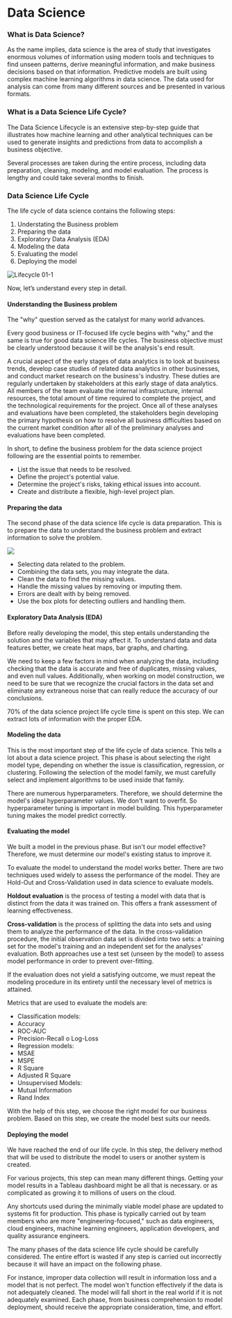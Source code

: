 # Data Science

### What is Data Science?

As the name implies, data science is the area of study that investigates enormous volumes of information using modern tools and techniques to find unseen patterns, derive meaningful information, and make business decisions based on that information. Predictive models are built using complex machine learning algorithms in data science. The data used for analysis can come from many different sources and be presented in various formats.

### What is a Data Science Life Cycle?

The Data Science Lifecycle is an extensive step-by-step guide that illustrates how machine learning and other analytical techniques can be used to generate insights and predictions from data to accomplish a business objective.

Several processes are taken during the entire process, including data preparation, cleaning, modeling, and model evaluation. The process is lengthy and could take several months to finish.

### Data Science Life Cycle

The life cycle of data science contains the following steps:

1. Understating the Business problem
2. Preparing the data
3. Exploratory Data Analysis (EDA)
4. Modeling the data
5. Evaluating the model
6. Deploying the model

![Lifecycle 01-1](https://www.odinschool.com/hs-fs/hubfs/Lifecycle%2001-1.png?width=588\&height=588\&name=Lifecycle%2001-1.png)

Now, let’s understand every step in detail.

#### Understanding the Business problem

The "why" question served as the catalyst for many world advances.

Every good business or IT-focused life cycle begins with "why," and the same is true for good data science life cycles. The business objective must be clearly understood because it will be the analysis's end result.

A crucial aspect of the early stages of data analytics is to look at business trends, develop case studies of related data analytics in other businesses, and conduct market research on the business's industry. These duties are regularly undertaken by stakeholders at this early stage of data analytics. All members of the team evaluate the internal infrastructure, internal resources, the total amount of time required to complete the project, and the technological requirements for the project. Once all of these analyses and evaluations have been completed, the stakeholders begin developing the primary hypothesis on how to resolve all business difficulties based on the current market condition after all of the preliminary analyses and evaluations have been completed.

In short, to define the business problem for the data science project following are the essential points to remember.

* List the issue that needs to be resolved.&#x20;
* Define the project's potential value.
* Determine the project's risks, taking ethical issues into account.&#x20;
* Create and distribute a flexible, high-level project plan.

#### Preparing the data

The second phase of the data science life cycle is data preparation. This is to prepare the data to understand the business problem and extract information to solve the problem.

![](https://lh3.googleusercontent.com/gBWILLY8CDCbdhS\_-2ynnukjiH4-fi6IkYtyu-hYjCR9F5gspI-HhXYj\_aGrwH1AQWSCQL0hnkFC4v3Ck1sNDhWbE61cQdTSBJ\_iU0jeUFvkXIxVi-zrAoJ5rCmIBTK4XBwa4EkBOfiQl6Ofwl5HL9aAMr9SXsIH3S3CmjajPQhm4E9h\_GUScwxJrg)

* Selecting data related to the problem.
* Combining the data sets, you may integrate the data.&#x20;
* Clean the data to find the missing values.
* Handle the missing values by removing or imputing them.&#x20;
* Errors are dealt with by being removed.
* Use the box plots for detecting outliers and handling them.

#### Exploratory Data Analysis (EDA)

Before really developing the model, this step entails understanding the solution and the variables that may affect it. To understand data and data features better, we create heat maps, bar graphs, and charting.

We need to keep a few factors in mind when analyzing the data, including checking that the data is accurate and free of duplicates, missing values, and even null values. Additionally, when working on model construction, we need to be sure that we recognize the crucial factors in the data set and eliminate any extraneous noise that can really reduce the accuracy of our conclusions.

70% of the data science project life cycle time is spent on this step. We can extract lots of information with the proper EDA.

#### Modeling the data

This is the most important step of the life cycle of data science. This tells a lot about a data science project. This phase is about selecting the right model type, depending on whether the issue is classification, regression, or clustering. Following the selection of the model family, we must carefully select and implement algorithms to be used inside that family.

There are numerous hyperparameters. Therefore, we should determine the model's ideal hyperparameter values. We don't want to overfit. So hyperparameter tuning is important in model building. This hyperparameter tuning makes the model predict correctly.

#### Evaluating the model

We built a model in the previous phase. But isn't our model effective? Therefore, we must determine our model's existing status to improve it.

To evaluate the model to understand the model works better. There are two techniques used widely to assess the performance of the model. They are Hold-Out and Cross-Validation used in data science to evaluate models.

**Holdout evaluation** is the process of testing a model with data that is distinct from the data it was trained on. This offers a frank assessment of learning effectiveness.

**Cross-validation** is the process of splitting the data into sets and using them to analyze the performance of the data. In the cross-validation procedure, the initial observation data set is divided into two sets: a training set for the model's training and an independent set for the analyses' evaluation. Both approaches use a test set (unseen by the model) to assess model performance in order to prevent over-fitting.&#x20;

If the evaluation does not yield a satisfying outcome, we must repeat the modeling procedure in its entirety until the necessary level of metrics is attained.

Metrics that are used to evaluate the models are:

* Classification models:&#x20;
* Accuracy&#x20;
* ROC-AUC
* Precision-Recall o Log-Loss
* Regression models:
* MSAE
* MSPE
* R Square
* Adjusted R Square&#x20;
* Unsupervised Models:
* Mutual Information
* Rand Index

With the help of this step, we choose the right model for our business problem. Based on this step, we create the model best suits our needs.

#### Deploying the model

We have reached the end of our life cycle. In this step, the delivery method that will be used to distribute the model to users or another system is created.

For various projects, this step can mean many different things. Getting your model results in a Tableau dashboard might be all that is necessary. or as complicated as growing it to millions of users on the cloud.

Any shortcuts used during the minimally viable model phase are updated to systems fit for production. This phase is typically carried out by team members who are more "engineering-focused," such as data engineers, cloud engineers, machine learning engineers, application developers, and quality assurance engineers.

The many phases of the data science life cycle should be carefully considered. The entire effort is wasted if any step is carried out incorrectly because it will have an impact on the following phase.

For instance, improper data collection will result in information loss and a model that is not perfect. The model won't function effectively if the data is not adequately cleaned. The model will fall short in the real world if it is not adequately examined. Each phase, from business comprehension to model deployment, should receive the appropriate consideration, time, and effort.
